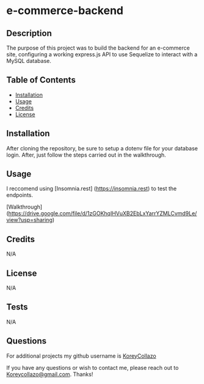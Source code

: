 # e-commerce-backend

## Description
The purpose of this project was to build the backend for an e-commerce site, configuring a working express.js API to use Sequelize to interact with a MySQL database.

## Table of Contents
  - [Installation](#installation)
  - [Usage](#usage)
  - [Credits](#credits)
  - [License](#license)
  
## Installation
After cloning the repository, be sure to setup a dotenv file for your database login. After, just follow the steps carried out in the walkthrough.

## Usage

I reccomend using [Insomnia.rest] (https://insomnia.rest) to test the endpoints.

[Walkthrough] (https://drive.google.com/file/d/1zGOKhqIHVuXB2EbLxYarrYZMLCvmd9Le/view?usp=sharing)

## Credits   

N/A
 
## License
 
N/A

## Tests

N/A

## Questions
For additional projects my github username is [KoreyCollazo](https://github.com/KoreyCollazo)

If you have any questions or wish to contact me, please reach out to Koreycollazo@gmail.com. Thanks!

